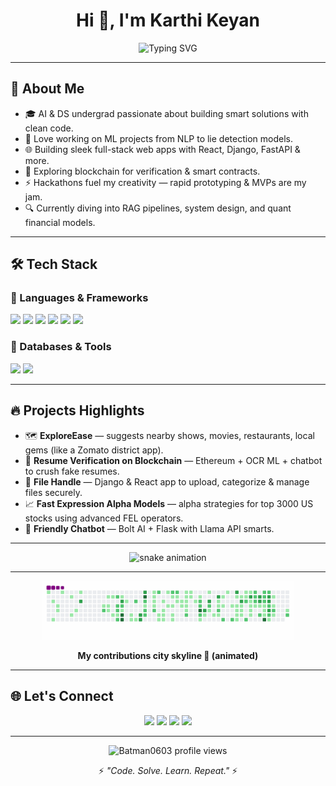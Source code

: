 <h1 align="center">Hi 👋, I'm Karthi Keyan</h1>

<div align="center">
  <img src="https://readme-typing-svg.herokuapp.com?font=Fira+Code&size=24&pause=1000&color=00F7FF&center=true&vCenter=true&width=435&lines=AI+%26+DS+Engineer;Full-Stack+Developer;ML+%7C+Blockchain+Explorer;Always+building+cool+stuff..." alt="Typing SVG" />
</div>

---

## 🚀 About Me

- 🎓 AI & DS undergrad passionate about building smart solutions with clean code.  
- 🤖 Love working on ML projects from NLP to lie detection models.  
- 🌐 Building sleek full-stack web apps with React, Django, FastAPI & more.  
- 🔗 Exploring blockchain for verification & smart contracts.  
- ⚡ Hackathons fuel my creativity — rapid prototyping & MVPs are my jam.  
- 🔍 Currently diving into RAG pipelines, system design, and quant financial models.

---

## 🛠 Tech Stack

### 🚀 Languages & Frameworks
<p>
  <img src="https://img.shields.io/badge/-Python-3776AB?style=for-the-badge&logo=python" />
  <img src="https://img.shields.io/badge/-C-00599C?style=for-the-badge&logo=c" />
  <img src="https://img.shields.io/badge/-JavaScript-F7DF1E?style=for-the-badge&logo=javascript&logoColor=black" />
  <img src="https://img.shields.io/badge/-React-61DAFB?style=for-the-badge&logo=react&logoColor=black" />
  <img src="https://img.shields.io/badge/-Django-092E20?style=for-the-badge&logo=django" />
  <img src="https://img.shields.io/badge/-FastAPI-009688?style=for-the-badge&logo=fastapi" />
</p>

### 💾 Databases & Tools
<p>
  <img src="https://img.shields.io/badge/-MySQL-4479A1?style=for-the-badge&logo=mysql" />
  <img src="https://img.shields.io/badge/-Supabase-3ECF8E?style=for-the-badge&logo=supabase" />
</p>

---

## 🔥 Projects Highlights

- 🗺 **ExploreEase** — suggests nearby shows, movies, restaurants, local gems (like a Zomato district app).
- 📝 **Resume Verification on Blockchain** — Ethereum + OCR ML + chatbot to crush fake resumes.
- 📂 **File Handle** — Django & React app to upload, categorize & manage files securely.
- 📈 **Fast Expression Alpha Models** — alpha strategies for top 3000 US stocks using advanced FEL operators.
- 🤖 **Friendly Chatbot** — Bolt AI + Flask with Llama API smarts.

---

<div align="center">
  <img src="https://github.com/Batman0603/Batman0603/blob/output/github-contribution-grid-snake.svg" alt="snake animation" />
</div>

---

<div align="center">
  <img src="https://github.com/Platane/snk/raw/output/github-contribution-grid-snake.gif" alt="3D Skyline GIF" width="80%" />
  <p><strong>My contributions city skyline 🌆 (animated)</strong></p>
</div>

---

## 🌐 Let's Connect

<p align="center">
  <a href="mailto:karthikeyan060311@gmail.com"><img src="https://img.shields.io/badge/Gmail-D14836?style=for-the-badge&logo=gmail&logoColor=white" /></a>
  <a href="https://linkedin.com/in/karthikeyan-k-r-494a0a2a1"><img src="https://img.shields.io/badge/LinkedIn-0A66C2?style=for-the-badge&logo=linkedin&logoColor=white" /></a>
  <a href="https://github.com/Batman0603"><img src="https://img.shields.io/badge/GitHub-100000?style=for-the-badge&logo=github&logoColor=white" /></a>
  <a href="https://instagram.com/dany_koker_11kr"><img src="https://img.shields.io/badge/Instagram-E4405F?style=for-the-badge&logo=instagram&logoColor=white" /></a>
</p>

---

<p align="center">
  <img src="https://komarev.com/ghpvc/?username=Batman0603&label=Profile%20views&color=0e75b6&style=flat" alt="Batman0603 profile views" />
</p>

<p align="center">⚡ <i>"Code. Solve. Learn. Repeat."</i> ⚡</p>
